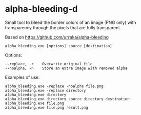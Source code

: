 # alpha-bleeding-d
Small tool to bleed the border colors of an image (PNG only) with transparency through the pixels that are fully transparent.

Based on https://github.com/urraka/alpha-bleeding

`alpha_bleeding.exe [options] source [destination]`

Options:
```
--replace, -r    Overwrite original file
--noalpha, -n    Store an extra image with removed alpha
```

Examples of use:
```
alpha_bleeding.exe -replace -noalpha file.png
alpha_bleeding.exe -replace directory
alpha_bleeding.exe directory
alpha_bleeding.exe directory_source directory_destination
alpha_bleeding.exe file.png
alpha_bleeding.exe file.png result.png
```
